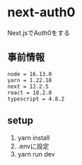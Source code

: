 # next-auth0
Next.jsでAuth0をする

## 事前情報
```
node = 16.13.0
yarn = 1.22.18
next = 12.2.5
react = 18.2.0
typescript = 4.8.2
```

## setup
1. yarn install
2. .envに設定
3. yarn run dev